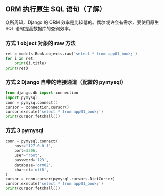 ## ORM 执行原生 SQL 语句（了解）

众所周知，Django 的 ORM 效率是比较低的。偶尔或许会有需求，要使用原生 SQL 语句提高数据库的查询效率。

### 方式 1 object 对象的 raw 方法

```python
ret = models.Book.objects.raw('select * from app01_book;')
for i in ret:
    print(i.title)
print(ret)
```

### 方式 2 Django 自带的连接通道（配置的 pymysql）

```python
from django.db import connection
import pymysql
conn = pymysq.connect()
cursor = connection.cursor()
cursor.execute('select * from app01_book;')
print(cursor.fetchall())
```

### 方式 3 pymysql

```python
conn = pymysql.connect(
    host='127.0.0.1',
    port=3306,
    user='root',
    password='123',
    database='orm02',
    charset='utf8',
)
cursor = conn.cursor(pymysql.cursors.DictCursor)
cursor.execute('select * from app01_book;')
print(cursor.fetchall())
```